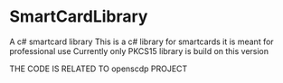 # SmartCardLibrary
A c# smartcard library 
This is a c# library for smartcards it is meant for professional use
Currently only PKCS15 library is build on this version 

THE CODE IS RELATED TO openscdp PROJECT
